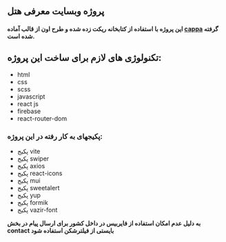 ## پروژه وبسایت معرفی هتل

#### این پروژه با استفاده از کتابخانه ریکت زده شده و طرح اون از قالب آماده [cappa](http://duruthemes.com/demo/html/cappa/demo1/) گرفته شده است.

## تکنولوژی های لازم برای ساخت این پروژه:

- html
- css
- scss
- javascript
- react js
- firebase
- react-router-dom



### پکیجهای به کار رفته در این پروژه:

- پکیج vite
- پکیج swiper
- پکیج axios
- پکیج react-icons
- پکیج mui
- پکیج sweetalert
- پکیج yup
- پکیج formik
- پکیج vazir-font

**به دلیل عدم امکان استفاده از فایربیس در داخل کشور برای ارسال پیام در بخش contact بایستی از فیلترشکن استفاده شود**